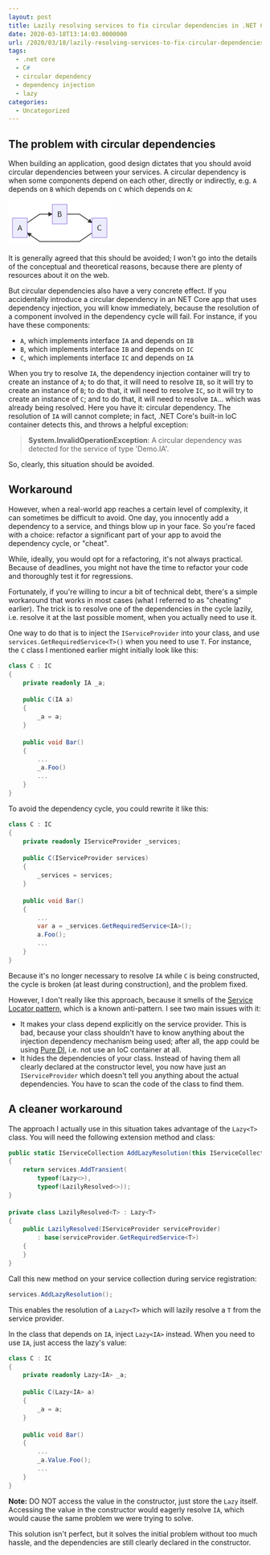 ```yaml
---
layout: post
title: Lazily resolving services to fix circular dependencies in .NET Core
date: 2020-03-18T13:14:03.0000000
url: /2020/03/18/lazily-resolving-services-to-fix-circular-dependencies-in-net-core/
tags:
  - .net core
  - C#
  - circular dependency
  - dependency injection
  - lazy
categories:
  - Uncategorized
---
```



## The problem with circular dependencies

When building an application, good design dictates that you should avoid circular dependencies between your services. A circular dependency is when some components depend on each other, directly or indirectly, e.g. `A` depends on `B` which depends on `C` which depends on `A`:

![Circular dependency](circular-dependency.png)

It is generally agreed that this should be avoided; I won't go into the details of the conceptual and theoretical reasons, because there are plenty of resources about it on the web.

But circular dependencies also have a very concrete effect. If you accidentally introduce a circular dependency in an NET Core app that uses dependency injection, you will know immediately, because the resolution of a component involved in the dependency cycle will fail. For instance, if you have these components:

- `A`, which implements interface `IA` and depends on `IB`
- `B`, which implements interface `IB` and depends on `IC`
- `C`, which implements interface `IC` and depends on `IA`


When you try to resolve `IA`, the dependency injection container will try to create an instance of `A`; to do that, it will need to resolve `IB`, so it will try to create an instance of `B`; to do that, it will need to resolve `IC`, so it will try to create an instance of `C`; and to do that, it will need to resolve `IA`... which was already being resolved. Here you have it: circular dependency. The resolution of `IA` will cannot complete; in fact, .NET Core's built-in IoC container detects this, and throws a helpful exception:


> **System.InvalidOperationException**: A circular dependency was detected for the service of type 'Demo.IA'.


So, clearly, this situation should be avoided.

## Workaround

However, when a real-world app reaches a certain level of complexity, it can sometimes be difficult to avoid. One day, you innocently add a dependency to a service, and things blow up in your face. So you're faced with a choice: refactor a significant part of your app to avoid the dependency cycle, or "cheat".

While, ideally, you would opt for a refactoring, it's not always practical. Because of deadlines, you might not have the time to refactor your code and thoroughly test it for regressions.

Fortunately, if you're willing to incur a bit of technical debt, there's a simple workaround that works in most cases (what I referred to as "cheating" earlier). The trick is to resolve one of the dependencies in the cycle lazily, i.e. resolve it at the last possible moment, when you actually need to use it.

One way to do that is to inject the `IServiceProvider` into your class, and use `services.GetRequiredService<T>()` when you need to use `T`. For instance, the `C` class I mentioned earlier might initially look like this:

```csharp
class C : IC
{
    private readonly IA _a;

    public C(IA a)
    {
        _a = a;
    }

    public void Bar()
    {
        ...
        _a.Foo()
        ...
    }
}
```

To avoid the dependency cycle, you could rewrite it like this:

```csharp
class C : IC
{
    private readonly IServiceProvider _services;

    public C(IServiceProvider services)
    {
        _services = services;
    }

    public void Bar()
    {
        ...
        var a = _services.GetRequiredService<IA>();
        a.Foo();
        ...
    }
}
```

Because it's no longer necessary to resolve `IA` while `C` is being constructed, the cycle is broken (at least during construction), and the problem fixed.

However, I don't really like this approach, because it smells of the [Service Locator pattern](https://en.wikipedia.org/wiki/Service_locator_pattern), which is a known anti-pattern. I see two main issues with it:

- It makes your class depend explicitly on the service provider. This is bad, because your class shouldn't have to know anything about the injection dependency mechanism being used; after all, the app could be using [Pure DI](https://blog.ploeh.dk/2014/06/10/pure-di/), i.e. not use an IoC container at all.
- It hides the dependencies of your class. Instead of having them all clearly declared at the constructor level, you now have just an `IServiceProvider` which doesn't tell you anything about the actual dependencies. You have to scan the code of the class to find them.


## A cleaner workaround

The approach I actually use in this situation takes advantage of the `Lazy<T>` class. You will need the following extension method and class:

```csharp
public static IServiceCollection AddLazyResolution(this IServiceCollection services)
{
    return services.AddTransient(
        typeof(Lazy<>),
        typeof(LazilyResolved<>));
}

private class LazilyResolved<T> : Lazy<T>
{
    public LazilyResolved(IServiceProvider serviceProvider)
        : base(serviceProvider.GetRequiredService<T>)
    {
    }
}
```

Call this new method on your service collection during service registration:

```csharp
services.AddLazyResolution();
```

This enables the resolution of a `Lazy<T>` which will lazily resolve a `T` from the service provider.

In the class that depends on `IA`, inject `Lazy<IA>` instead. When you need to use `IA`, just access the lazy's value:

```csharp
class C : IC
{
    private readonly Lazy<IA> _a;

    public C(Lazy<IA> a)
    {
        _a = a;
    }

    public void Bar()
    {
        ...
        _a.Value.Foo();
        ...
    }
}
```

**Note:** DO NOT access the value in the constructor, just store the `Lazy` itself. Accessing the value in the constructor would eagerly resolve `IA`, which would cause the same problem we were trying to solve.

This solution isn't perfect, but it solves the initial problem without too much hassle, and the dependencies are still clearly declared in the constructor.

